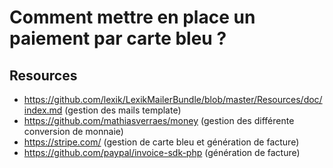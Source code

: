 # Comment mettre en place un paiement par carte bleu ?

## Resources

- https://github.com/lexik/LexikMailerBundle/blob/master/Resources/doc/index.md (gestion des mails template)
- https://github.com/mathiasverraes/money (gestion des différente conversion de monnaie)
- https://stripe.com/ (gestion de carte bleu et génération de facture)
- https://github.com/paypal/invoice-sdk-php (génération de facture)